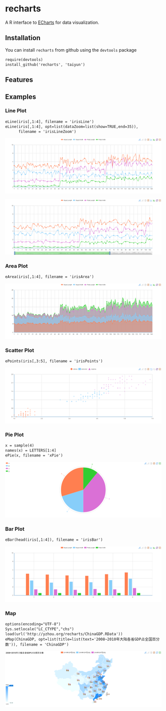 recharts
========

A R interface to [ECharts](https://github.com/ecomfe/echarts) for data visualization.


## Installation
You can install `recharts` from github using the `devtools` package

```
require(devtools)
install_github('recharts', 'taiyun')
```
## Features


## Examples


### Line Plot
```
eLine(iris[,1:4], filename = 'irisLine')
eLine(iris[,1:4], opt=list(dataZoom=list(show=TRUE,end=35)), 
      filename = 'irisLineZoom')
```
![Line Plot](screenshots/irisLine.PNG)

![Line Zoom Plot](screenshots/irisLineZoom.PNG)

### Area Plot
```
eArea(iris[,1:4], filename = 'irisArea')
```
![Area Plot](screenshots/irisArea.PNG)

### Scatter Plot
```
ePoints(iris[,3:5], filename = 'irisPoints')
```
![Scatter Plot](screenshots/irisPoints.PNG)


### Pie Plot
```
x = sample(4)
names(x) = LETTERS[1:4]
ePie(x, filename = 'xPie')
```
![Pie Plot](screenshots/xPie.PNG)

### Bar Plot
```
eBar(head(iris[,1:4]), filename = 'irisBar')
```
![Bar Plot](screenshots/irisBar.PNG)


### Map
```
options(encoding="UTF-8")
Sys.setlocale("LC_CTYPE","chs")
load(url('http://yzhou.org/recharts/ChinaGDP.RData'))
eMap(ChinaGDP, opt=list(title=list(text='2008~2010年大陆各省GDP占全国百分数')), filename = 'ChinaGDP')
```
![Map](screenshots/irisChinaMap.PNG)
